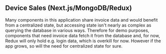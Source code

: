 ## Device Sales (Next.js/MongoDB/Redux)

Many components in this application share invoice data and would benefit from a centralized state, 
but accessing state isn't nearly as complex as querying the database in various ways. Therefore for 
demo purposes, components that need invoice data fetch it from the database and, for now, Redux
will only hold e.g. login data, which is overkill for now. However if the app grows, so will the need
for centralized state for sure.